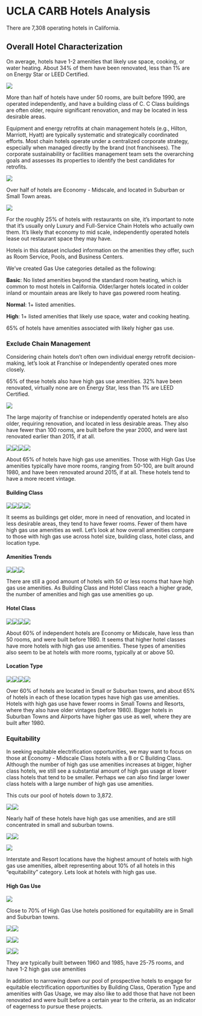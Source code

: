 UCLA CARB Hotels Analysis
================

There are 7,308 operating hotels in California.

## Overall Hotel Characterization

On average, hotels have 1-2 amenities that likely use space, cooking, or
water heating. About 34% of them have been renovated, less than 1% are
on Energy Star or LEED Certified.

![](hotels_files/figure-gfm/unnamed-chunk-10-1.png)<!-- -->

More than half of hotels have under 50 rooms, are built before 1990, are
operated independently, and have a building class of C. C Class
buildings are often older, require significant renovation, and may be
located in less desirable areas.

Equipment and energy retrofits at chain management hotels (e.g., Hilton,
Marriott, Hyatt) are typically systematic and strategically coordinated
efforts. Most chain hotels operate under a centralized corporate
strategy, especially when managed directly by the brand (not
franchisees). The corporate sustainability or facilities management team
sets the overarching goals and assesses its properties to identify the
best candidates for retrofits.

![](hotels_files/figure-gfm/unnamed-chunk-11-1.png)<!-- -->

Over half of hotels are Economy - Midscale, and located in Suburban or
Small Town areas.

![](hotels_files/figure-gfm/unnamed-chunk-12-1.png)<!-- -->

For the roughly 25% of hotels with restaurants on site, it’s important
to note that it’s usually only Luxury and Full-Service Chain Hotels who
actually own them. It’s likely that economy to mid scale, independently
operated hotels lease out restaurant space they may have.

Hotels in this dataset included information on the amenities they offer,
such as Room Service, Pools, and Business Centers.

We’ve created Gas Use categories detailed as the following:

**Basic**: No listed amenities beyond the standard room heating, which
is common to most hotels in California. Older/larger hotels located in
colder inland or mountain areas are likely to have gas powered room
heating.

**Normal**: 1+ listed amenities.

**High**: 1+ listed amenities that likely use space, water and cooking
heating.

65% of hotels have amenities associated with likely higher gas use.

### Exclude Chain Management

Considering chain hotels don’t often own individual energy retrofit
decision-making, let’s look at Franchise or Independently operated ones
more closely.

65% of these hotels also have high gas use amenities. 32% have been
renovated, virtually none are on Energy Star, less than 1% are LEED
Certified.

![](hotels_files/figure-gfm/unnamed-chunk-14-1.png)<!-- -->

The large majority of franchise or independently operated hotels are
also older, requiring renovation, and located in less desirable areas.
They also have fewer than 100 rooms, are built before the year 2000, and
were last renovated earlier than 2015, if at all.

![](hotels_files/figure-gfm/unnamed-chunk-15-1.png)<!-- -->![](hotels_files/figure-gfm/unnamed-chunk-15-2.png)<!-- -->![](hotels_files/figure-gfm/unnamed-chunk-15-3.png)<!-- -->![](hotels_files/figure-gfm/unnamed-chunk-15-4.png)<!-- -->

About 65% of hotels have high gas use amenities. Those with High Gas Use
amenities typically have more rooms, ranging from 50-100, are built
around 1980, and have been renovated around 2015, if at all. These
hotels tend to have a more recent vintage.

#### Building Class

![](hotels_files/figure-gfm/unnamed-chunk-16-1.png)<!-- -->![](hotels_files/figure-gfm/unnamed-chunk-16-2.png)<!-- -->![](hotels_files/figure-gfm/unnamed-chunk-16-3.png)<!-- -->![](hotels_files/figure-gfm/unnamed-chunk-16-4.png)<!-- -->

It seems as buildings get older, more in need of renovation, and located
in less desirable areas, they tend to have fewer rooms. Fewer of them
have high gas use amenities as well. Let’s look at how overall amenities
compare to those with high gas use across hotel size, building class,
hotel class, and location type.

#### Amenities Trends

![](hotels_files/figure-gfm/unnamed-chunk-17-1.png)<!-- -->![](hotels_files/figure-gfm/unnamed-chunk-17-2.png)<!-- -->![](hotels_files/figure-gfm/unnamed-chunk-17-3.png)<!-- -->

There are still a good amount of hotels with 50 or less rooms that have
high gas use amenities. As Building Class and Hotel Class reach a higher
grade, the number of amenities and high gas use amenities go up.

#### Hotel Class

![](hotels_files/figure-gfm/unnamed-chunk-18-1.png)<!-- -->![](hotels_files/figure-gfm/unnamed-chunk-18-2.png)<!-- -->![](hotels_files/figure-gfm/unnamed-chunk-18-3.png)<!-- -->![](hotels_files/figure-gfm/unnamed-chunk-18-4.png)<!-- -->

About 60% of independent hotels are Economy or Midscale, have less than
50 rooms, and were built before 1980. It seems that higher hotel classes
have more hotels with high gas use amenities. These types of amenities
also seem to be at hotels with more rooms, typically at or above 50.

#### Location Type

![](hotels_files/figure-gfm/unnamed-chunk-19-1.png)<!-- -->![](hotels_files/figure-gfm/unnamed-chunk-19-2.png)<!-- -->![](hotels_files/figure-gfm/unnamed-chunk-19-3.png)<!-- -->![](hotels_files/figure-gfm/unnamed-chunk-19-4.png)<!-- -->

Over 60% of hotels are located in Small or Suburban towns, and about 65%
of hotels in each of these location types have high gas use amenities.
Hotels with high gas use have fewer rooms in Small Towns and Resorts,
where they also have older vintages (before 1980). Bigger hotels in
Suburban Towns and Airports have higher gas use as well, where they are
built after 1980.

### Equitability

In seeking equitable electrification opportunities, we may want to focus
on those at Economy - Midscale Class hotels with a B or C Building
Class. Although the number of high gas use amenities increases at
bigger, higher class hotels, we still see a substantial amount of high
gas usage at lower class hotels that tend to be smaller. Perhaps we can
also find larger lower class hotels with a large number of high gas use
amenities.

This cuts our pool of hotels down to 3,872.

![](hotels_files/figure-gfm/unnamed-chunk-21-1.png)<!-- -->![](hotels_files/figure-gfm/unnamed-chunk-21-2.png)<!-- -->

Nearly half of these hotels have high gas use amenities, and are still
concentrated in small and suburban towns.

![](hotels_files/figure-gfm/unnamed-chunk-22-1.png)<!-- -->![](hotels_files/figure-gfm/unnamed-chunk-22-2.png)<!-- -->

![](hotels_files/figure-gfm/unnamed-chunk-23-1.png)<!-- -->

Interstate and Resort locations have the highest amount of hotels with
high gas use amenities, albeit representing about 10% of all hotels in
this “equitability” category. Lets look at hotels with high gas use.

#### High Gas Use

![](hotels_files/figure-gfm/unnamed-chunk-24-1.png)<!-- -->

Close to 70% of High Gas Use hotels positioned for equitability are in
Small and Suburban towns.

![](hotels_files/figure-gfm/unnamed-chunk-25-1.png)<!-- -->![](hotels_files/figure-gfm/unnamed-chunk-25-2.png)<!-- -->

![](hotels_files/figure-gfm/unnamed-chunk-26-1.png)<!-- -->![](hotels_files/figure-gfm/unnamed-chunk-26-2.png)<!-- -->

![](hotels_files/figure-gfm/unnamed-chunk-27-1.png)<!-- -->![](hotels_files/figure-gfm/unnamed-chunk-27-2.png)<!-- -->

They are typically built between 1960 and 1985, have 25-75 rooms, and
have 1-2 high gas use amenities

In addition to narrowing down our pool of prospective hotels to engage
for equitable electrification opportunities by Building Class, Operation
Type and amenities with Gas Usage, we may also like to add those that
have not been renovated and were built before a certain year to the
criteria, as an indicator of eagerness to pursue these projects.

